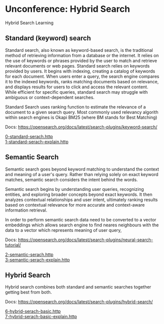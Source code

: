 # Unconference: Hybrid Search
Hybrid Search Learning

## Standard (keyword) search
Standard search, also known as keyword-based search, is the traditional method of retrieving information from a database or the internet. It relies on the use of keywords or phrases provided by the user to match and retrieve relevant documents or web pages. Standard search relies on keywords provided by users. It begins with indexing, creating a catalog of keywords for each document. When users enter a query, the search engine compares it to the indexed keywords, ranks matching documents based on relevance, and displays results for users to click and access the relevant content. While efficient for specific queries, standard search may struggle with ambiguous or context-dependent searches.  

Standard Search uses ranking function to estimate the relevance of a document to a given search query. Most commonly used relevancy algorith within search engines is Okapi BM25 (where BM stands for Best Matching)

Docs: https://opensearch.org/docs/latest/search-plugins/keyword-search/

[0-standard-serach.http](requests%2F0-standard-serach.http)  
[1-standard-serach-explain.http](requests%2F1-standard-serach-explain.http)

## Semantic Search
Semantic search goes beyond keyword matching to understand the context and meaning of a user's query. Rather than relying solely on exact keyword matches, semantic search considers the intent behind the words.  

Semantic search begins by understanding user queries, recognizing entities, and exploring broader concepts beyond exact keywords. It then analyzes contextual relationships and user intent, ultimately ranking results based on contextual relevance for more accurate and context-aware information retrieval.  

In order to perform semantic search data need to be converted to a vector embeddings which allows search engine to find neares neighbours with the data to a vector which represents meaning of user query,

Docs: https://opensearch.org/docs/latest/search-plugins/neural-search-tutorial/

[2-semantic-serach.http](requests%2F2-semantic-serach.http)  
[3-semantic-serach-explain.http](requests%2F3-semantic-serach-explain.http)

## Hybrid Search
Hybrid search combines both standard and semantic searches together getting best from both.  

Docs: https://opensearch.org/docs/latest/search-plugins/hybrid-search/

[6-hybrid-serach-basic.http](requests%2F6-hybrid-serach-basic.http)  
[7-hybrid-serach-basic-explain.http](requests%2F7-hybrid-serach-basic-explain.http)

